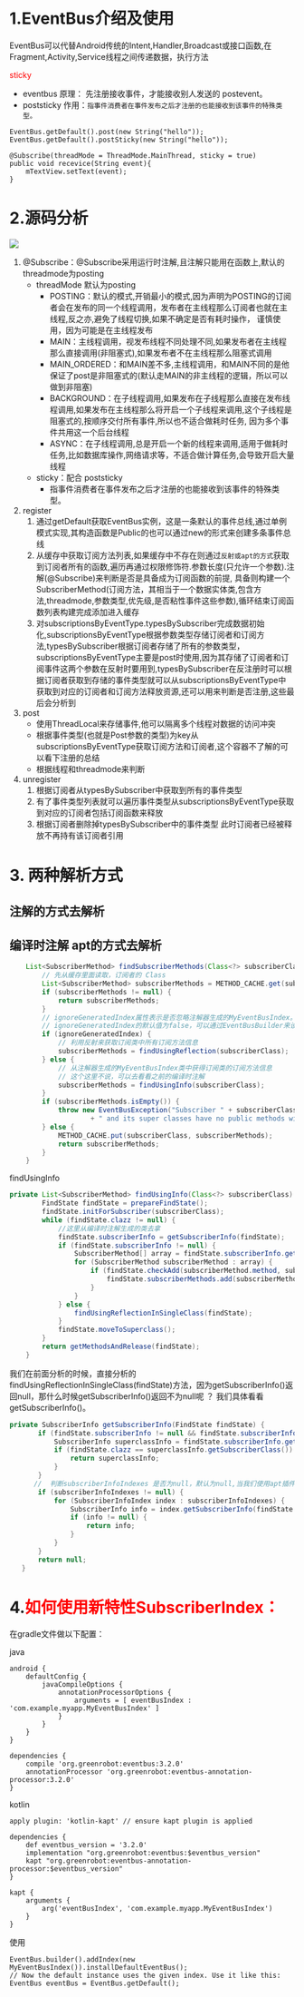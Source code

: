 # 1.EventBus介绍及使用

EventBus可以代替Android传统的Intent,Handler,Broadcast或接口函数,在Fragment,Activity,Service线程之间传递数据，执行方法

<font color=red>sticky</font>

- eventbus 原理： 先注册接收事件，才能接收别人发送的 postevent。
- poststicky 作用：`指事件消费者在事件发布之后才注册的也能接收到该事件的特殊类型。`

```
EventBus.getDefault().post(new String("hello"));
EventBus.getDefault().postSticky(new String("hello"));

@Subscribe(threadMode = ThreadMode.MainThread, sticky = true)
public void recevice(String event){
    mTextView.setText(event);
}
```

# 2.源码分析

![](../images/eventbus.jpg)

1. @Subscribe：@Subscribe采用运行时注解,且注解只能用在函数上,默认的threadmode为posting
   - threadMode 默认为posting
     - POSTING：默认的模式,开销最小的模式,因为声明为POSTING的订阅者会在发布的同一个线程调用，发布者在主线程那么订阅者也就在主线程,反之亦,避免了线程切换,如果不确定是否有耗时操作，
     谨慎使用，因为可能是在主线程发布
     - MAIN：主线程调用，视发布线程不同处理不同,如果发布者在主线程那么直接调用(非阻塞式),如果发布者不在主线程那么阻塞式调用
     - MAIN_ORDERED：和MAIN差不多,主线程调用，和MAIN不同的是他保证了post是非阻塞式的(默认走MAIN的非主线程的逻辑，所以可以做到非阻塞)
     - BACKGROUND：在子线程调用,如果发布在子线程那么直接在发布线程调用,如果发布在主线程那么将开启一个子线程来调用,这个子线程是阻塞式的,按顺序交付所有事件,所以也不适合做耗时任务,
     因为多个事件共用这一个后台线程
     - ASYNC：在子线程调用,总是开启一个新的线程来调用,适用于做耗时任务,比如数据库操作,网络请求等，不适合做计算任务,会导致开启大量线程
   - sticky：配合 poststicky
     - 指事件消费者在事件发布之后才注册的也能接收到该事件的特殊类型。
2. register
   1. 通过getDefault获取EventBus实例，这是一条默认的事件总线,通过单例模式实现,其构造函数是Public的也可以通过new的形式来创建多条事件总线
   2. 从缓存中获取订阅方法列表,如果缓存中不存在则通过`反射或apt的方式`获取到订阅者所有的函数,遍历再通过权限修饰符.参数长度(只允许一个参数).注解(@Subscribe)来判断是否是具备成为订阅函数的前提,
   具备则构建一个SubscriberMethod(订阅方法，其相当于一个数据实体类,包含方法,threadmode,参数类型,优先级,是否粘性事件这些参数),循环结束订阅函数列表构建完成添加进入缓存
   3. 对subscriptionsByEventType.typesBySubscriber完成数据初始化,subscriptionsByEventType根据参数类型存储订阅者和订阅方法,typesBySubscriber根据订阅者存储了所有的参数类型，
   subscriptionsByEventType主要是post时使用,因为其存储了订阅者和订阅事件这两个参数在反射时要用到,typesBySubscriber在反注册时可以根据订阅者获取到存储的事件类型就可以从subscriptionsByEventType中
   获取到对应的订阅者和订阅方法释放资源,还可以用来判断是否注册,这些最后会分析到
3. post
   - 使用ThreadLocal来存储事件,他可以隔离多个线程对数据的访问冲突
   - 根据事件类型(也就是Post参数的类型)为key从subscriptionsByEventType获取订阅方法和订阅者,这个容器不了解的可以看下注册的总结
   - 根据线程和threadmode来判断
4. unregister
   1. 根据订阅者从typesBySubscriber中获取到所有的事件类型
   2. 有了事件类型列表就可以遍历事件类型从subscriptionsByEventType获取到对应的订阅者包括订阅函数来释放
   3. 根据订阅者删除掉typesBySubscriber中的事件类型 此时订阅者已经被释放不再持有该订阅者引用

# 3. 两种解析方式

## 注解的方式去解析

## 编译时注解 apt的方式去解析

``` java
    List<SubscriberMethod> findSubscriberMethods(Class<?> subscriberClass) {
        // 先从缓存里面读取，订阅者的 Class
        List<SubscriberMethod> subscriberMethods = METHOD_CACHE.get(subscriberClass);
        if (subscriberMethods != null) {
            return subscriberMethods;
        }
        // ignoreGeneratedIndex属性表示是否忽略注解器生成的MyEventBusIndex。
        // ignoreGeneratedIndex的默认值为false，可以通过EventBusBuilder来设置它的值
        if (ignoreGeneratedIndex) {
            // 利用反射来获取订阅类中所有订阅方法信息
            subscriberMethods = findUsingReflection(subscriberClass);
        } else {
            // 从注解器生成的MyEventBusIndex类中获得订阅类的订阅方法信息
            // 这个这里不说，可以去看看之前的编译时注解
            subscriberMethods = findUsingInfo(subscriberClass);
        }
        if (subscriberMethods.isEmpty()) {
            throw new EventBusException("Subscriber " + subscriberClass
                    + " and its super classes have no public methods with the @Subscribe annotation");
        } else {
            METHOD_CACHE.put(subscriberClass, subscriberMethods);
            return subscriberMethods;
        }
    }
```

findUsingInfo

```java
private List<SubscriberMethod> findUsingInfo(Class<?> subscriberClass) {
        FindState findState = prepareFindState();
        findState.initForSubscriber(subscriberClass);
        while (findState.clazz != null) {
        	//这里从编译时注解生成的类去拿
            findState.subscriberInfo = getSubscriberInfo(findState);
            if (findState.subscriberInfo != null) {
                SubscriberMethod[] array = findState.subscriberInfo.getSubscriberMethods();
                for (SubscriberMethod subscriberMethod : array) {
                    if (findState.checkAdd(subscriberMethod.method, subscriberMethod.eventType)) {
                        findState.subscriberMethods.add(subscriberMethod);
                    }
                }
            } else {
                findUsingReflectionInSingleClass(findState);
            }
            findState.moveToSuperclass();
        }
        return getMethodsAndRelease(findState);
    }
```

我们在前面分析的时候，直接分析的 findUsingReflectionInSingleClass(findState)方法，因为getSubscriberInfo()返回null，那什么时候getSubscriberInfo()返回不为null呢 ？ 我们具体看看getSubscriberInfo()。

``` java
private SubscriberInfo getSubscriberInfo(FindState findState) {
       if (findState.subscriberInfo != null && findState.subscriberInfo.getSuperSubscriberInfo() != null) {
           SubscriberInfo superclassInfo = findState.subscriberInfo.getSuperSubscriberInfo();
           if (findState.clazz == superclassInfo.getSubscriberClass()) {
               return superclassInfo;
           }
       }
      //  判断subscriberInfoIndexes 是否为null，默认为null,当我们使用apt插件构建代码 的时候，可以手动的调用EventBusBuilder的addIndex，将subscriberInfoIndexes 进行赋值。
       if (subscriberInfoIndexes != null) {
           for (SubscriberInfoIndex index : subscriberInfoIndexes) {
               SubscriberInfo info = index.getSubscriberInfo(findState.clazz);
               if (info != null) {
                   return info;
               }
           }
       }
       return null;
   }
```

# 4.<font color=red>如何使用新特性SubscriberIndex：</font>
在gradle文件做以下配置：

java

```
android {
    defaultConfig {
        javaCompileOptions {
            annotationProcessorOptions {
                arguments = [ eventBusIndex : 'com.example.myapp.MyEventBusIndex' ]
            }
        }
    }
}

dependencies {
    compile 'org.greenrobot:eventbus:3.2.0'
    annotationProcessor 'org.greenrobot:eventbus-annotation-processor:3.2.0'
}
```

kotlin

```
apply plugin: 'kotlin-kapt' // ensure kapt plugin is applied
 
dependencies {
    def eventbus_version = '3.2.0'
    implementation "org.greenrobot:eventbus:$eventbus_version"
    kapt "org.greenrobot:eventbus-annotation-processor:$eventbus_version"
}
 
kapt {
    arguments {
        arg('eventBusIndex', 'com.example.myapp.MyEventBusIndex')
    }
}
```

使用
```
EventBus.builder().addIndex(new MyEventBusIndex()).installDefaultEventBus();
// Now the default instance uses the given index. Use it like this:
EventBus eventBus = EventBus.getDefault();
```
